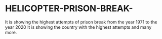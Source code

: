 # HELICOPTER-PRISON-BREAK-
It is showing the highest attempts of prison break from the year 1971 to the year 2020
It is showing the country with the highest attempts and many more.
